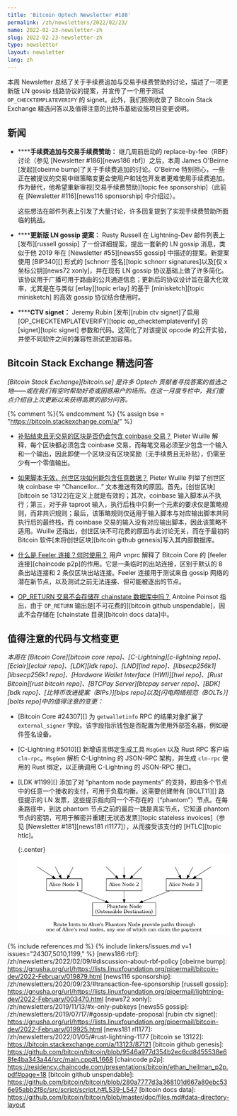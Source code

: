 ```yaml
---
title: 'Bitcoin Optech Newsletter #188'
permalink: /zh/newsletters/2022/02/23/
name: 2022-02-23-newsletter-zh
slug: 2022-02-23-newsletter-zh
type: newsletter
layout: newsletter
lang: zh
---
```

本周 Newsletter 总结了关于手续费追加与交易手续费赞助的讨论，描述了一项更新版 LN gossip 线路协议的提案，并宣传了一个用于测试 `OP_CHECKTEMPLATEVERIFY` 的 signet。此外，我们照例收录了 Bitcoin Stack Exchange 精选问答以及值得注意的比特币基础设施项目变更说明。

## 新闻

- **<!--fee-bumping-and-transaction-fee-sponsorship-->****手续费追加与交易手续费赞助：** 继几周前启动的 replace-by-fee（RBF）讨论（参见 [Newsletter #186][news186 rbf]）之后，本周 James O'Beirne [发起][obeirne bump]了关于手续费追加的讨论。O'Beirne 特别担心，一些正在被提议的交易中继策略变更会使用户和钱包开发者更难使用手续费追加。作为替代，他希望重新审视[交易手续费赞助][topic fee sponsorship]（此前在 [Newsletter #116][news116 sponsorship] 中介绍过）。

  这些想法在邮件列表上引发了大量讨论，许多回复提到了实现手续费赞助所面临的挑战。

- **<!--updated-ln-gossip-proposal-->****更新版 LN gossip 提案：** Rusty Russell 在 Lightning-Dev 邮件列表上[发布][russell gossip] 了一份详细提案，提出一套新的 LN gossip 消息，类似于他 2019 年在 [Newsletter #55][news55 gossip] 中描述的提案。新提案使用 [BIP340][] 形式的 [schnorr 签名][topic schnorr signatures]以及[仅 x 坐标公钥][news72 xonly]，并在现有 LN gossip 协议基础上做了许多简化。该协议用于广播可用于路由的公共通道信息；更新后的协议设计旨在最大化效率，尤其是在与类似 [erlay][topic erlay] 的基于 [minisketch][topic minisketch] 的高效 gossip 协议结合使用时。

- **<!--ctv-signet-->****CTV signet：** Jeremy Rubin [发布][rubin ctv signet]了启用 [OP_CHECKTEMPLATEVERIFY][topic op_checktemplateverify] 的 [signet][topic signet] 参数和代码。这简化了对该提议 opcode 的公开实验，并使不同软件之间的兼容性测试更加容易。

## Bitcoin Stack Exchange 精选问答

*[Bitcoin Stack Exchange][bitcoin.se] 是许多 Optech 贡献者寻找答案的首选之地——或在我们有空时帮助好奇或困惑用户的场所。在这一月度专栏中，我们重点介绍自上次更新以来获得高票的部分问答。*

{% comment %}<!-- https://bitcoin.stackexchange.com/search?tab=votes&q=created%3a1m..%20is%3aanswer -->{% endcomment %}
{% assign bse = "https://bitcoin.stackexchange.com/a/" %}

- **<!--will-a-post-subsidy-block-with-no-transactions-include-a-coinbase-transaction-->**[补贴结束且无交易的区块是否仍会包含 coinbase 交易？]({{bse}}112193)
  Pieter Wuille 解释，每个区块都必须包含 coinbase 交易，而每笔交易必须至少包含一个输入和一个输出，因此即使一个区块没有区块奖励（无手续费且无补贴），仍需至少有一个零值输出。

- **<!--how-can-the-genesis-block-contain-arbitrary-data-on-it-if-the-script-is-invalid-->**[如果脚本无效，创世区块如何能包含任意数据？]({{bse}}112439)
  Pieter Wuille 列举了创世区块 coinbase 中 “Chancellor...” 文本推送有效的原因。首先，[创世区块][bitcoin se 13122]在定义上就是有效的；其次，coinbase 输入脚本从不执行；第三，对于非 taproot 输入，执行后栈中只剩一个元素的要求仅是策略规则，而非共识规则；最后，该策略规则仅适用于输入脚本与对应输出脚本共同执行后的最终栈，而 coinbase 交易的输入没有对应输出脚本，因此该策略不适用。Wuille 还指出，创世区块不可花费的原因与此讨论无关，而在于最初的 Bitcoin 软件[未将创世区块][bitcoin github genesis]写入其内部数据库。

- **<!--what-is-a-feeler-connection-when-is-it-used-->**[什么是 Feeler 连接？何时使用？]({{bse}}112247)
  用户 vnprc 解释了 Bitcoin Core 的 [feeler 连接][chaincode p2p]的作用。它是一条临时的出站连接，区别于默认的 8 条出站连接和 2 条仅区块出站连接。Feeler 连接用于测试来自 gossip 网络的潜在新节点，以及测试之前无法连接、但可能被逐出的节点。

- **<!--are-op-return-transactions-not-stored-in-chainstate-database-->**[OP_RETURN 交易不会存储在 chainstate 数据库中吗？]({{bse}}112312)
  Antoine Poinsot 指出，由于 `OP_RETURN` 输出是[不可花费的][bitcoin github unspendable]，因此不会存储在 [chainstate 目录][bitcoin docs data]中。

## 值得注意的代码与文档变更

*本周在 [Bitcoin Core][bitcoin core repo]、[C-Lightning][c-lightning repo]、[Eclair][eclair repo]、[LDK][ldk repo]、[LND][lnd repo]、[libsecp256k1][libsecp256k1 repo]、[Hardware Wallet Interface (HWI)][hwi repo]、[Rust Bitcoin][rust bitcoin repo]、[BTCPay Server][btcpay server repo]、[BDK][bdk repo]、[比特币改进提案（BIPs）][bips repo]以及[闪电网络规范（BOLTs）][bolts repo]中的值得注意的变更：*

- [Bitcoin Core #24307][] 为 `getwalletinfo` RPC 的结果对象扩展了 `external_signer` 字段。该字段指示钱包是否配置为使用外部签名器，例如硬件签名设备。

- [C-Lightning #5010][] 新增语言绑定生成工具 `MsgGen` 以及 Rust RPC 客户端 `cln-rpc`。`MsgGen` 解析 C-Lightning 的 JSON-RPC 架构，并生成 `cln-rpc` 使用的 Rust 绑定，以正确调用 C-Lightning 的 JSON-RPC 接口。

- [LDK #1199][] 添加了对 “phantom node payments” 的支持，即由多个节点中的任意一个接收的支付，可用于负载均衡。这需要创建带有 [BOLT11][] 路径提示的 LN 发票，这些提示指向同一个不存在的（“phantom”）节点。在每条路径中，到达 phantom 节点之前的最后一跳是真实节点，它知道 phantom 节点的密钥，可用于解密并重建[无状态发票][topic stateless invoices]（参见 [Newsletter #181][news181 rl1177]），从而接受该支付的 [HTLC][topic htlc]。

  {:.center}
  ![phantom 节点路径提示示意图](/img/posts/2022-02-phantom-node-payments.dot.png)

{% include references.md %}
{% include linkers/issues.md v=1 issues="24307,5010,1199," %}
[news186 rbf]: /zh/newsletters/2022/02/09/#discussion-about-rbf-policy
[obeirne bump]: https://gnusha.org/url/https://lists.linuxfoundation.org/pipermail/bitcoin-dev/2022-February/019879.html
[news116 sponsorship]: /zh/newsletters/2020/09/23/#transaction-fee-sponsorship
[russell gossip]: https://gnusha.org/url/https://lists.linuxfoundation.org/pipermail/lightning-dev/2022-February/003470.html
[news72 xonly]: /zh/newsletters/2019/11/13/#x-only-pubkeys
[news55 gossip]: /zh/newsletters/2019/07/17/#gossip-update-proposal
[rubin ctv signet]: https://gnusha.org/url/https://lists.linuxfoundation.org/pipermail/bitcoin-dev/2022-February/019925.html
[news181 rl1177]: /zh/newsletters/2022/01/05/#rust-lightning-1177
[bitcoin se 13122]: https://bitcoin.stackexchange.com/a/13123/87121
[bitcoin github genesis]: https://github.com/bitcoin/bitcoin/blob/9546a977d354b2ec6cd8455538e68fe4ba343a44/src/main.cpp#L1668
[chaincode p2p]: https://residency.chaincode.com/presentations/bitcoin/ethan_heilman_p2p.pdf#page=18
[bitcoin github unspendable]: https://github.com/bitcoin/bitcoin/blob/280a7777d3a368101d667a80ebc536e95abb2f8c/src/script/script.h#L539-L547
[bitcoin docs data]: https://github.com/bitcoin/bitcoin/blob/master/doc/files.md#data-directory-layout
